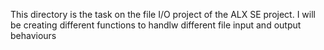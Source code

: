 This directory is the task on the file I/O project of the ALX SE project.
I will be creating different functions to handlw different file input and output behaviours
